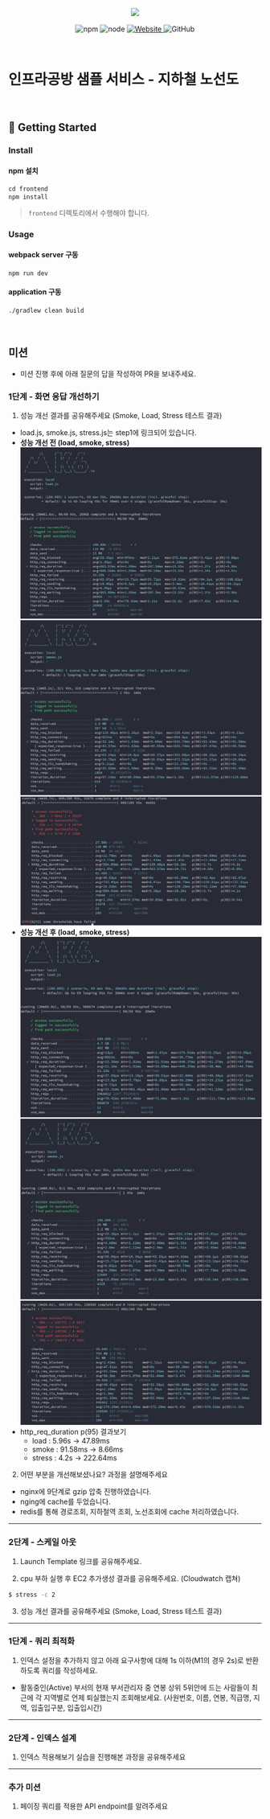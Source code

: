 <p align="center">
    <img width="200px;" src="https://raw.githubusercontent.com/woowacourse/atdd-subway-admin-frontend/master/images/main_logo.png"/>
</p>
<p align="center">
  <img alt="npm" src="https://img.shields.io/badge/npm-%3E%3D%205.5.0-blue">
  <img alt="node" src="https://img.shields.io/badge/node-%3E%3D%209.3.0-blue">
  <a href="https://edu.nextstep.camp/c/R89PYi5H" alt="nextstep atdd">
    <img alt="Website" src="https://img.shields.io/website?url=https%3A%2F%2Fedu.nextstep.camp%2Fc%2FR89PYi5H">
  </a>
  <img alt="GitHub" src="https://img.shields.io/github/license/next-step/atdd-subway-service">
</p>

<br>

# 인프라공방 샘플 서비스 - 지하철 노선도

<br>

## 🚀 Getting Started

### Install
#### npm 설치
```
cd frontend
npm install
```
> `frontend` 디렉토리에서 수행해야 합니다.

### Usage
#### webpack server 구동
```
npm run dev
```
#### application 구동
```
./gradlew clean build
```
<br>

## 미션

* 미션 진행 후에 아래 질문의 답을 작성하여 PR을 보내주세요.


### 1단계 - 화면 응답 개선하기
1. 성능 개선 결과를 공유해주세요 (Smoke, Load, Stress 테스트 결과)

- load.js, smoke.js, stress.js는 step1에 링크되어 있습니다.
- **성능 개선 전 (load, smoke, stress)**
![load_before_tuning](todo/images/step1/load_before_tuning.png)
![smoke_before_tuning](todo/images/step1/smoke_before_tuning.png)
![stress_before_tuning](todo/images/step1/stress_before_tuning.png)
- **성능 개선 후 (load, smoke, stress)**
![load_after_tuning](todo/images/step1/load_after_tuning.png)
![smoke_after_tuning](todo/images/step1/smoke_after_tuning.png)
![stress_after_tuning](todo/images/step1/stress_after_tuning.png)
- http_req_duration p(95) 결과보기 
  - load : 5.96s -> 47.89ms
  - smoke : 91.58ms -> 8.66ms
  - stress : 4.2s -> 222.64ms

2. 어떤 부분을 개선해보셨나요? 과정을 설명해주세요
- nginx에 9단계로 gzip 압축 진행하였습니다.
- nging에 cache를 두었습니다.
- redis를 통해 경로조회, 지하철역 조회, 노선조회에 cache 처리하였습니다. 

---

### 2단계 - 스케일 아웃

1. Launch Template 링크를 공유해주세요.

2. cpu 부하 실행 후 EC2 추가생성 결과를 공유해주세요. (Cloudwatch 캡쳐)

```sh
$ stress -c 2
```

3. 성능 개선 결과를 공유해주세요 (Smoke, Load, Stress 테스트 결과)

---

### 1단계 - 쿼리 최적화

1. 인덱스 설정을 추가하지 않고 아래 요구사항에 대해 1s 이하(M1의 경우 2s)로 반환하도록 쿼리를 작성하세요.

- 활동중인(Active) 부서의 현재 부서관리자 중 연봉 상위 5위안에 드는 사람들이 최근에 각 지역별로 언제 퇴실했는지 조회해보세요. (사원번호, 이름, 연봉, 직급명, 지역, 입출입구분, 입출입시간)

---

### 2단계 - 인덱스 설계

1. 인덱스 적용해보기 실습을 진행해본 과정을 공유해주세요

---

### 추가 미션

1. 페이징 쿼리를 적용한 API endpoint를 알려주세요

